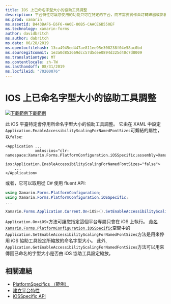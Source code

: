 ```yaml
---
title: IOS 上已命名字型大小的協助工具調整
description: 平台特性可讓您使用的功能只可在特定的平台，而不需要實作自訂轉譯器或影響。 本文說明如何使用 iOS 平臺特定的來停用已命名字型大小的協助工具縮放。
ms.prod: xamarin
ms.assetid: B443BAF6-E6F6-4A0E-80B5-CAACE6B550EF
ms.technology: xamarin-forms
author: davidbritch
ms.author: dabritch
ms.date: 06/28/2019
ms.openlocfilehash: 13ca4945ed447ae811ee95e308238f04e58ac0bd
ms.sourcegitcommit: 1e3a0d853669dcc57d5dee0894d325d40c7d8009
ms.translationtype: MT
ms.contentlocale: zh-TW
ms.lasthandoff: 08/31/2019
ms.locfileid: "70200076"
---
```

# <a name="accessibility-scaling-for-named-font-sizes-on-ios"></a>IOS 上已命名字型大小的協助工具調整

[![下載範例](~/media/shared/download.png)下載範例](https://docs.microsoft.com/samples/xamarin/xamarin-forms-samples/userinterface-platformspecifics)

此 iOS 平臺特定會停用所命名字型大小的協助工具調整。 它由在 XAML 中設定`Application.EnableAccessibilityScalingForNamedFontSizes`可繫結的屬性，以`false`:

```xaml
<Application ...
             xmlns:ios="clr-namespace:Xamarin.Forms.PlatformConfiguration.iOSSpecific;assembly=Xamarin.Forms.Core"
             ios:Application.EnableAccessibilityScalingForNamedFontSizes="false">
    ...
</Application>
```

或者，它可以取用從 C# 使用 fluent API:

```csharp
using Xamarin.Forms.PlatformConfiguration;
using Xamarin.Forms.PlatformConfiguration.iOSSpecific;
...

Xamarin.Forms.Application.Current.On<iOS>().SetEnableAccessibilityScalingForNamedFontSizes(false);
```

`Application.On<iOS>`方法可讓您指定這個平台專屬只會在 iOS 上執行。 [命名`Xamarin.Forms.PlatformConfiguration.iOSSpecific`](xref:Xamarin.Forms.PlatformConfiguration.iOSSpecific)空間中的`Application.SetEnableAccessibilityScalingForNamedFontSizes`方法是用來停用 iOS 協助工具設定所縮放的命名字型大小。 此外, `Application.GetEnableAccessibilityScalingForNamedFontSizes`方法可以用來傳回已命名的字型大小是否由 iOS 協助工具設定縮放。

## <a name="related-links"></a>相關連結

- [PlatformSpecifics （範例）](https://docs.microsoft.com/samples/xamarin/xamarin-forms-samples/userinterface-platformspecifics)
- [建立平台特性](~/xamarin-forms/platform/platform-specifics/index.md#creating-platform-specifics)
- [iOSSpecific API](xref:Xamarin.Forms.PlatformConfiguration.iOSSpecific)
